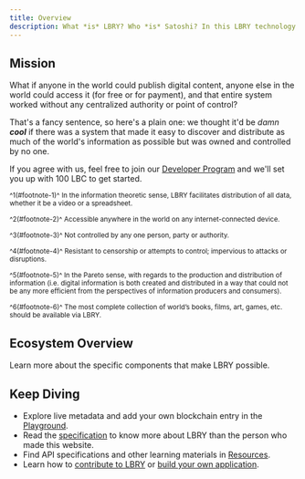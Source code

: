 ```yaml
---
title: Overview
description: What *is* LBRY? Who *is* Satoshi? In this LBRY technology overview, one of those questions is answered thoroughly.
---
```


## Mission

What if anyone in the world could publish digital content, anyone else in the world could access it (for free or for payment), and that entire system worked without any centralized authority or point of control?

<MissionStatement/>

That's a fancy sentence, so here's a plain one: we thought it'd be *damn **cool*** if there was a system that made it easy to discover and distribute as much of the world's information as possible but was owned and controlled by no one.

If you agree with us, feel free to join our [Developer Program](/developer-program) and we'll set you up with 100 LBC to get started.

<sub>^1(#footnote-1)^ In the information theoretic sense, LBRY facilitates distribution of all data, whether it be a video or a spreadsheet.</sub>

<sub>^2(#footnote-2)^ Accessible anywhere in the world on any internet-connected device.</sub>

<sub>^3(#footnote-3)^ Not controlled by any one person, party or authority.</sub>

<sub>^4(#footnote-4)^ Resistant to censorship or attempts to control; impervious to attacks or disruptions.</sub>

<sub>^5(#footnote-5)^ In the Pareto sense, with regards to the production and distribution of information (i.e. digital information is both created and distributed in a way that could not be any more efficient from the perspectives of information producers and consumers).</sub>

<sub>^6(#footnote-6)^ The most complete collection of world’s books, films, art, games, etc. should be available via LBRY.</sub>

## Ecosystem Overview

Learn more about the specific components that make LBRY possible.

<Overview/>

## Keep Diving

- Explore live metadata and add your own blockchain entry in the [Playground](/playground).
- Read the [specification](/spec) to know more about LBRY than the person who made this website.
- Find API specifications and other learning materials in [Resources](/resources).
- Learn how to [contribute to LBRY](/contribute) or [build your own application](/build).
